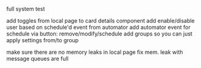 full system test

add toggles from local page to card details component
add enable/disable user based on schedule'd event from automator
add automator event for schedule via button: remove/modify/schedule
add groups so you can just apply settings from/to group

make sure there are no memory leaks in local page
fix mem. leak with message queues are full